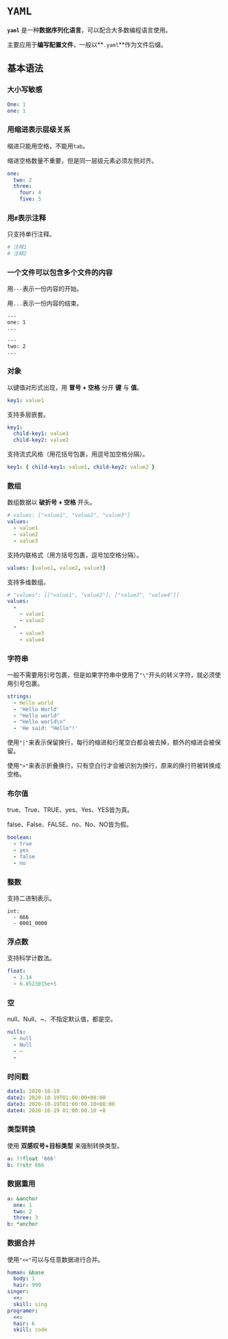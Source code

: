 # `YAML`

**`yaml`** 是一种**数据序列化语言**，可以配合大多数编程语言使用。

主要应用于**编写配置文件**，一般以**`.yaml`**作为文件后缀。

## 基本语法

### 大小写敏感

```yaml
One: 1
one: 1
```

### 用缩进表示层级关系

缩进只能用空格，不能用`tab`。

缩进空格数量不重要，但是同一层级元素必须左侧对齐。

```yaml
one:
  two: 2
  three:
    four: 4
    five: 5
```

### 用`#`表示注释

只支持单行注释。

```yaml
# 注释1
# 注释2
```

### 一个文件可以包含多个文件的内容

用`---`表示一份内容的开始。

用`...`表示一份内容的结束。

```shell
---
one: 1
...

---
two: 2
...
```

### 对象

以键值对形式出现，用 **冒号 + 空格** 分开 **键** 与 **值**。

```yaml
key1: value1
```

支持多层嵌套。

```yaml
key1:
  child-key1: value1
  child-key2: value2
```

支持流式风格（用花括号包裹，用逗号加空格分隔）。

```yaml
key1: { child-key1: value1, child-key2: value2 }
```

### 数组

数组数据以 **破折号 + 空格** 开头。

```yaml
# values: ["value1", "value2", "value3"]
values:
  - value1
  - value2
  - value3
```

支持内联格式（用方括号包裹，逗号加空格分隔）。

```yaml
values: [value1, value2, value3]
```

支持多维数组。

```yaml
# "values": [["value1", "value2"], ["value3", "value4"]]
values:
  -
    - value1
    - value2
  -
    - value3
    - value4
```

### 字符串

一般不需要用引号包裹，但是如果字符串中使用了`"\"`开头的转义字符，就必须使用引号包裹。

```yaml
strings:
  - Hello world
  - 'Hello World'
  - "Hello world"
  - "Hello world\n"
  - 'He said: "Hello"!'
```

使用`"|"`来表示保留换行，每行的缩进和行尾空白都会被去掉，额外的缩进会被保留。

使用`">"`来表示折叠换行，只有空白行才会被识别为换行，原来的换行符被转换成空格。

### 布尔值

true、True、TRUE、yes、Yes、YES皆为真。

false、False、FALSE、no、No、NO皆为假。

```yaml
boolean:
  - true
  - yes
  - false
  - no
```

### 整数

支持二进制表示。

```
int:
  - 666
  - 0001_0000
```

### 浮点数

支持科学计数法。

```yaml
float:
  - 3.14
  - 6.8523015e+5
```

### 空

null、Null、~、不指定默认值，都是空。

```yaml
nulls:
  - null
  - Null
  - ~
  -
```

### 时间戳

```yaml
date1: 2020-10-19
date2: 2020-10-19T01:00:00+08:00
date3: 2020-10-19T01:00:00.10+08:00
date4: 2020-10-19 01:00:00.10 +8
```

### 类型转换

使用 **双感叹号+目标类型** 来强制转换类型。

```yaml
a: !!float '666'
b: !!str 666
```

### 数据重用

```yaml
a: &anchor
  one: 1
  two: 2
  three: 3
b: *anchor
```

### 数据合并

使用`"<<"`可以与任意数据进行合并。

```yaml
human: &base
  body: 1
  hair: 999
singer:
  <<:
  skill: sing
programer:
  <<:
  hair: 6
  skill: code
```

